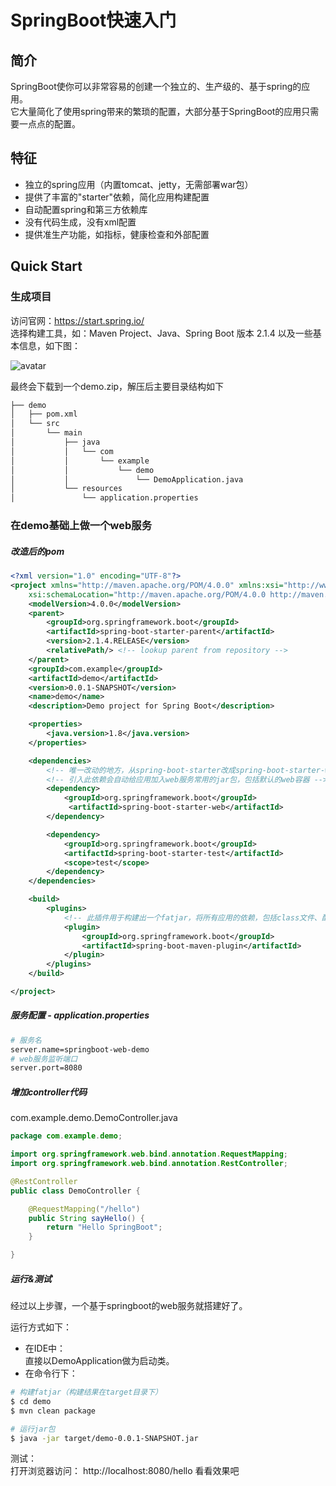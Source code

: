 # SpringBoot快速入门
## 简介
SpringBoot使你可以非常容易的创建一个独立的、生产级的、基于spring的应用。  
它大量简化了使用spring带来的繁琐的配置，大部分基于SpringBoot的应用只需要一点点的配置。

## 特征
- 独立的spring应用（内置tomcat、jetty，无需部署war包）
- 提供了丰富的"starter"依赖，简化应用构建配置
- 自动配置spring和第三方依赖库
- 没有代码生成，没有xml配置
- 提供准生产功能，如指标，健康检查和外部配置

## Quick Start
### 生成项目
访问官网：https://start.spring.io/  
选择构建工具，如：Maven Project、Java、Spring Boot 版本 2.1.4 以及一些基本信息，如下图：

![avatar](https://git.imooc.com/coding-335/course-docs/raw/master/images/springboot-starter.png)

最终会下载到一个demo.zip，解压后主要目录结构如下
```bash
├── demo
│   ├── pom.xml
│   └── src
│       └── main
│           ├── java
│           │   └── com
│           │       └── example
│           │           └── demo
│           │               └── DemoApplication.java
│           └── resources
│               └── application.properties
```

### 在demo基础上做一个web服务
##### 改造后的pom
```xml
<?xml version="1.0" encoding="UTF-8"?>
<project xmlns="http://maven.apache.org/POM/4.0.0" xmlns:xsi="http://www.w3.org/2001/XMLSchema-instance"
    xsi:schemaLocation="http://maven.apache.org/POM/4.0.0 http://maven.apache.org/xsd/maven-4.0.0.xsd">
    <modelVersion>4.0.0</modelVersion>
    <parent>
        <groupId>org.springframework.boot</groupId>
        <artifactId>spring-boot-starter-parent</artifactId>
        <version>2.1.4.RELEASE</version>
        <relativePath/> <!-- lookup parent from repository -->
    </parent>
    <groupId>com.example</groupId>
    <artifactId>demo</artifactId>
    <version>0.0.1-SNAPSHOT</version>
    <name>demo</name>
    <description>Demo project for Spring Boot</description>

    <properties>
        <java.version>1.8</java.version>
    </properties>

    <dependencies>
        <!-- 唯一改动的地方，从spring-boot-starter改成spring-boot-starter-web -->
        <!-- 引入此依赖会自动给应用加入web服务常用的jar包，包括默认的web容器 -->
        <dependency>
            <groupId>org.springframework.boot</groupId>
             <artifactId>spring-boot-starter-web</artifactId>
        </dependency>

        <dependency>
            <groupId>org.springframework.boot</groupId>
            <artifactId>spring-boot-starter-test</artifactId>
            <scope>test</scope>
        </dependency>
    </dependencies>

    <build>
        <plugins>
            <!-- 此插件用于构建出一个fatjar，将所有应用的依赖，包括class文件、配置文件、jar包都打包到一个jar包里，可以使用java -jar的方式去运行 -->
            <plugin>
                <groupId>org.springframework.boot</groupId>
                <artifactId>spring-boot-maven-plugin</artifactId>
            </plugin>
        </plugins>
    </build>

</project>

```

##### 服务配置 - application.properties
```bash
# 服务名
server.name=springboot-web-demo
# web服务监听端口
server.port=8080
```

##### 增加controller代码
com.example.demo.DemoController.java
```java
package com.example.demo;

import org.springframework.web.bind.annotation.RequestMapping;
import org.springframework.web.bind.annotation.RestController;

@RestController
public class DemoController {

    @RequestMapping("/hello")
    public String sayHello() {
        return "Hello SpringBoot";
    }

}
```

##### 运行&测试
经过以上步骤，一个基于springboot的web服务就搭建好了。

运行方式如下：
- 在IDE中：  
直接以DemoApplication做为启动类。
- 在命令行下：  

```bash
# 构建fatjar（构建结果在target目录下）
$ cd demo
$ mvn clean package

# 运行jar包
$ java -jar target/demo-0.0.1-SNAPSHOT.jar
```

测试：  
打开浏览器访问： http://localhost:8080/hello 看看效果吧




